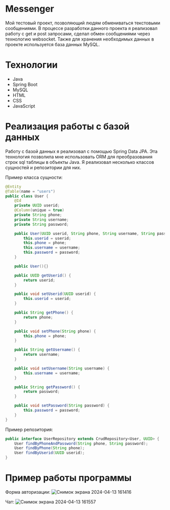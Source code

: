 # Messenger

Мой тестовый проект, позволяющий людям обмениваться текстовыми сообщениями. В процессе разработки данного проекта я реализовал работу с get и post запросами, сделал обмен сообщениями через технологию websocket.
Также для хранения необходимых данных в проекте используется база данных MySQL. 

# Технологии
- Java
- Spring Boot
- MySQL
- HTML
- CSS
- JavaScript

# Реализация работы с базой данных

Работу с базой данных я реализовал с помощью Spring Data JPA. Эта технология позволила мне использовать ORM для преобразования строк sql таблицы в объекты Java. Я реализовал несколько классов сущностей
и репозитории для них.

Пример класса сущности:
```java
@Entity
@Table(name = "users")
public class User {
    @Id
    private UUID userid;
    @Column(unique = true)
    private String phone;
    private String username;
    private String password;

    public User(UUID userid, String phone, String username, String password) {
        this.userid = userid;
        this.phone = phone;
        this.username = username;
        this.password = password;
    }

    public User(){}

    public UUID getUserid() {
        return userid;
    }

    public void setUserid(UUID userid) {
        this.userid = userid;
    }

    public String getPhone() {
        return phone;
    }

    public void setPhone(String phone) {
        this.phone = phone;
    }

    public String getUsername() {
        return username;
    }

    public void setUsername(String username) {
        this.username = username;
    }

    public String getPassword() {
        return password;
    }

    public void setPassword(String password) {
        this.password = password;
    }
}
```

Пример репозитория:

```java
public interface UserRepository extends CrudRepository<User, UUID> {
    User findByPhoneAndPassword(String phone, String password);
    User findByPhone(String phone);
    User findByUserid(UUID userid);
}
```

# Пример работы программы

Форма авторизации:
![Снимок экрана 2024-04-13 161416](https://github.com/ArtyomKrasyuk/Messenger/assets/160497649/cd072990-e075-4cf0-99da-0038e708e826)

Чат:
![Снимок экрана 2024-04-13 161557](https://github.com/ArtyomKrasyuk/Messenger/assets/160497649/eb1c9f3f-42c2-43e4-86ea-b2e47c6d1cbe)




